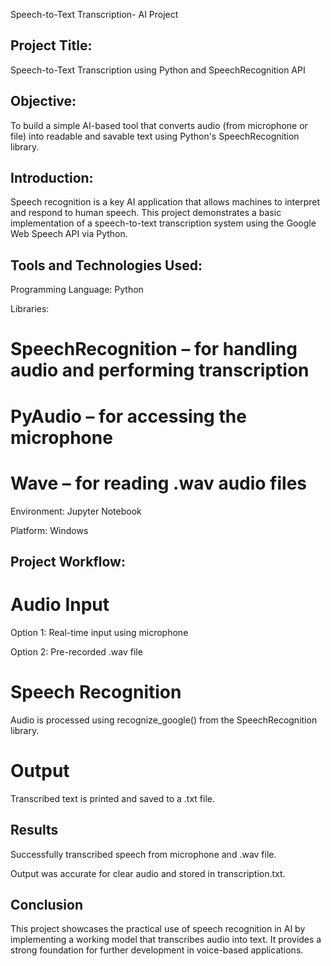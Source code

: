 Speech-to-Text Transcription- AI Project

## Project Title:

Speech-to-Text Transcription using Python and SpeechRecognition API


## Objective:

To build a simple AI-based tool that converts audio (from microphone or file) into readable and savable text using Python's SpeechRecognition library.


## Introduction:

Speech recognition is a key AI application that allows machines to interpret and respond to human speech. This project demonstrates a basic implementation of a speech-to-text transcription system using the Google Web Speech API via Python.


## Tools and Technologies Used:

Programming Language: Python

Libraries:

# SpeechRecognition – for handling audio and performing transcription

# PyAudio – for accessing the microphone

# Wave – for reading .wav audio files


Environment: Jupyter Notebook

Platform: Windows


## Project Workflow:

# Audio Input

Option 1: Real-time input using microphone

Option 2: Pre-recorded .wav file


# Speech Recognition

Audio is processed using recognize_google() from the SpeechRecognition library.


# Output

Transcribed text is printed and saved to a .txt file.



## Results

Successfully transcribed speech from microphone and .wav file.

Output was accurate for clear audio and stored in transcription.txt.



## Conclusion

This project showcases the practical use of speech recognition in AI by implementing a working model that transcribes audio into text. It provides a strong foundation for further development in voice-based applications.